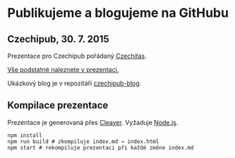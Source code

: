 # Publikujeme a blogujeme na GitHubu
## Czechipub, 30. 7. 2015

Prezentace pro Czechipub pořádaný [Czechitas](http://www.czechitas.cz/).

[Vše podstatné naleznete v prezentaci.](https://jnv.github.io/czechipub-2015-07/)

Ukázkový blog je v repozitáři [czechipub-blog](https://github.com/jnv/czechipub-blog).

## Kompilace prezentace

Prezentace je generovaná přes [Cleaver](https://github.com/jdan/cleaver). Vyžaduje [Node.js](https://nodejs.org/).

```shell
npm install
npm run build # zkompiluje index.md → index.html
npm start # rekompiluje prezentaci při každé změne index.md
```
